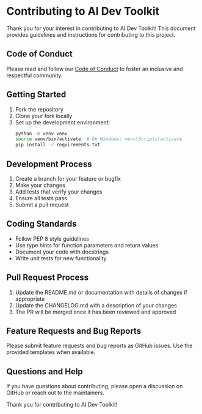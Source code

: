 # Contributing to AI Dev Toolkit

Thank you for your interest in contributing to AI Dev Toolkit! This document provides guidelines and instructions for contributing to this project.

## Code of Conduct

Please read and follow our [Code of Conduct](CODE_OF_CONDUCT.md) to foster an inclusive and respectful community.

## Getting Started

1. Fork the repository
2. Clone your fork locally
3. Set up the development environment:
   ```bash
   python -m venv venv
   source venv/bin/activate  # On Windows: venv\Scripts\activate
   pip install -r requirements.txt
   ```

## Development Process

1. Create a branch for your feature or bugfix
2. Make your changes
3. Add tests that verify your changes
4. Ensure all tests pass
5. Submit a pull request

## Coding Standards

- Follow PEP 8 style guidelines
- Use type hints for function parameters and return values
- Document your code with docstrings
- Write unit tests for new functionality

## Pull Request Process

1. Update the README.md or documentation with details of changes if appropriate
2. Update the CHANGELOG.md with a description of your changes
3. The PR will be merged once it has been reviewed and approved

## Feature Requests and Bug Reports

Please submit feature requests and bug reports as GitHub issues. Use the provided templates when available.

## Questions and Help

If you have questions about contributing, please open a discussion on GitHub or reach out to the maintainers.

Thank you for contributing to AI Dev Toolkit!
